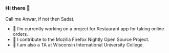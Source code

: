 ### Hi there 👋
Call me Anwar, if not then  Sadat.

- 🔭 I’m currently working on a project for Restaurant app for taking online orders.
- 🌱 I contribute to the Mozilla Firefox Nightly Open Source Project.
- 🤵 I am also a TA at Wisconsin International University College.

<!--
**momokid/momokid** is a ✨ _special_ ✨ repository because its `README.md` (this file) appears on your GitHub profile.

Here are some ideas to get you started:

- 👯 I’m looking to collaborate on ...
- 🤔 I’m looking for help with ...
- 💬 Ask me about ...
- 📫 How to reach me: ...
- 😄 Pronouns: ...
- ⚡ Fun fact: ...
-->
